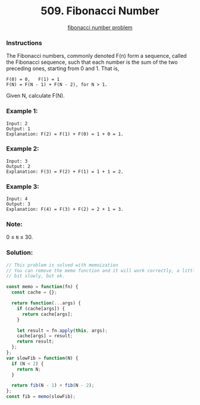 <div align="center">  
  <h1>509. Fibonacci Number</h1>
  <a href="https://leetcode.com/problems/fibonacci-number/">fibonacci number problem</a>
</div>

### Instructions

The Fibonacci numbers, commonly denoted F(n) form a sequence, called the Fibonacci sequence, such that each number is the sum of the two preceding ones, starting from 0 and 1. That is,

```shell
F(0) = 0,   F(1) = 1
F(N) = F(N - 1) + F(N - 2), for N > 1.
```

Given N, calculate F(N).

### Example 1:

```shell
Input: 2
Output: 1
Explanation: F(2) = F(1) + F(0) = 1 + 0 = 1.
```

### Example 2:

```shell
Input: 3
Output: 2
Explanation: F(3) = F(2) + F(1) = 1 + 1 = 2.
```

### Example 3:

```shell
Input: 4
Output: 3
Explanation: F(4) = F(3) + F(2) = 2 + 1 = 3.
```

### Note:

0 ≤ `N` ≤ 30.

### Solution:

```javascript
// This problem is solved with memoization
// You can remove the memo function and it will work correctly, a little
// bit slowly, but ok.

const memo = function(fn) {
  const cache = {};

  return function(...args) {
    if (cache[args]) {
      return cache[args];
    }

    let result = fn.apply(this, args);
    cache[args] = result;
    return result;
  };
};
var slowFib = function(N) {
  if (N < 2) {
    return N;
  }

  return fib(N - 1) + fib(N - 2);
};
const fib = memo(slowFib);
```
